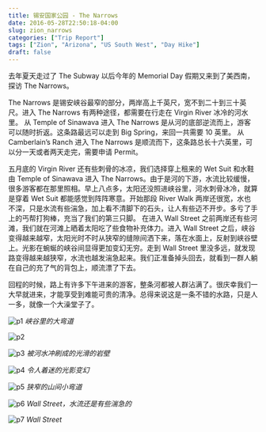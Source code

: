 ```yaml
---
title: 锡安国家公园 - The Narrows 
date: 2016-05-28T22:50:18-04:00
slug: zion_narrows
categories: ["Trip Report"]
tags: ["Zion", "Arizona", "US South West", "Day Hike"]
draft: false
---
```


去年夏天走过了 The Subway 以后今年的 Memorial Day 假期又来到了美西南，探访 The Narrows。

The Narrows 是锡安峡谷最窄的部分，两岸高上千英尺，宽不到二十到三十英尺。进入 The Narrows 有两种途径，都需要在行走在 Virgin River 冰冷的河水里。 从 Temple of Sinawava 进入 The Narrows 是从河的底部逆流而上，游客可以随时折返。这条路最远可以走到 Big Spring，来回一共需要 10 英里。 从 Camberlain’s Ranch 进入 The Narrows 是顺流而下，这条路总长十六英里，可以分一天或者两天走完，需要申请 Permit。

五月底的 Virgin River 还有些刺骨的冰凉，我们选择穿上租来的 Wet Suit 和水鞋由 Temple of Sinawava 进入 The Narrows。由于是河的下游，水流比较缓慢，很多游客都在那里照相。早上八点多，太阳还没照进峡谷里，河水刺骨冰冷，就算是穿着 Wet Suit 都能感觉到阵阵寒意。开始那段 River Walk 两岸还很宽，水也不深，只是水流有些湍急，加上看不清脚下的石头，让人有些迈不开步。多亏了手上的丐帮打狗棒，充当了我们的第三只脚。
在进入 Wall Street 之前两岸还有些河滩，我们就在河滩上晒着太阳吃了些食物补充体力。进入 Wall Street 之后，峡谷变得越来越窄，太阳光时不时从狭窄的缝隙间洒下来，落在水面上，反射到峡谷壁上。光影在蜿蜒的峡谷间显得更加变幻无穷。走到 Wall Street 里没多远，就发现路变得越来越狭窄，水流也越发湍急起来。我们正准备掉头回去，就看到一群人躺在自己的充了气的背包上，顺流漂了下去。

回程的时候，路上有许多下午进来的游客，整条河都被人群沾满了。很庆幸我们一大早就进来，才能享受到难能可贵的清净。总得来说这是一条不错的水路，只是人一多，就像一个大澡堂子了。

![p1]
*峡谷里的大弯道*

![p2]

![p3]
*被河水冲刷成的光滑的岩壁*

![p4]
*令人着迷的光影变幻*

![p5]
*狭窄的山间小弯道*

![p6]
*Wall Street，水流还是有些湍急的*

![p7]
*Wall Street*


[p1]: https://lh3.googleusercontent.com/ah2BJxcQJ2VDOKSY9fooEwjdXza9DIKqy3R-nYuNeX8JuRzhewbM5RaVCTlVhyoM9rU-8pIhTnVkNQ_7xxO_jIDnA2cl5cYpdY46HLAiHocNMqiefTiAk3bOmT1THoTxFh4iKFxjvEsSGPB8RLZ2zQ1I2BJjiali4H2kqm14X2ihzlhRh2qc58NYQDCTzR6uT6k7T9q1T0vVEpmzL7tefbh6Zzg-_Z7HEPYSoECWFKCGo35pQdHdeXP_6Jnaql-BrLVqfIw_sMmJQkEfDEypuxECK2wO3XYkixEIyspMYjvcMzjcgH-sUM3XKl6dO31prWM5cClVLM2t47BYJynOlh9nnhXhpeiNKmShC3tvlzrrdeiSVJqA0sW6LvbEaE5NefjxJeffN5C-w1XEBofx7wI4UXFoE26vfvjJm9rCYnCvje0s14Qu1STeSwsLv9qqOSiPvDbDXWDGXPp38fsENaWVFwLAWalhEAbzI6w1g3ErFt8BqkZ1gCsvxF2OGkBx8FiAybUuRPzuyP-HYEZWItyXZ7kSivzB2_EilUtHi3UZWidm7KV1cUV2uv-1NcSBMJhGRx4_p5zual-c6uVmHUEhfsFx9hvHVVqwK6ZHKV1rnuCYBeJpBH7G7onbGg6L-vCVq0WJc2tDSLgvzU_Gl9izsipWnfQ=w2400-no-tmp.jpg

[p2]: https://lh3.googleusercontent.com/xdfPC161nY28N9J0o1MWZgdrIuyJDGtECUdNIj3e-O-VqpsCEPcI6VzSy-hzKYQ99MVhbyIWGgMlqu_1R5i0fZjuQWsnEiBJtNkm3IHpovb6VoH_TxrP8FNCrdrpafJzjc4w4MduXqtiJXK3VEzB0ULOovYf7d5fctdOo9n8u4KD6S5UKJrjgSddQSLpZ5kuSAVw8CNQzdWcdld_uwjS51qkD4XZHVw8XqJYkqKlifMX5gfy_tmgv8WDFmE75XYSGYdYpzNZiZ1sPXt9xCGyIcDYLzvSefcvM9oRCO7_8u2ACsKMiYDrrVJzdLhkLdt7yM59bRrV2nAmhOMuufUialWjDDPX6_jZkgTr3A4f584f3E115dRuR8zt3W0NaFkxTXgEhCAOvjg53wW5asDLJofrFsElQ2th1C1iYeQxmPlxIuVfi2nDH7P1zX37SnVp3iW20GDVHZC_d44NbDjoZYLdrnis9sYzVnhn5HWwl0GAJsVrtI4ipAG3htn79ih24HKkrt7x_qYT-2R6bQ-KJM0HTaHeGGUAIqtD8JClBC8dHsItdEw4fdjD1BV7ed4baEpbuN3Lxtsy0Ot__BXvyEgpwLD3u1QklQcodr6bfoBuTcNFZNeYwtn2mYKr-bGMvHN8nwwFOjRMJTsFtHWPuvGICUvGq8I=w2400-no-tmp.jpg

[p3]: https://lh3.googleusercontent.com/rtnKWvJzOXbeYgggMzcCCHqstBvtw308nmzhO0W_IGFrE3ylQ6WyOn56kG1bh794POVnHJeHMhUdJLyuN-17JA9us-_lMJ5ohrXAycucgWNzoUYvns1jNnM7t5MXlhBPf0l0A-RL8wiPWnIm5XE1DkeWUd12xvdRtbQqWrf9Zbefef-5NBBG-Q95ttYQnrU1a49iUrfb4jn4h0TFsiRL3Ddz_MAfOpySW2sC6QdxYKymDm6Hoi0cbKm3_uZufyJ2SE-K3Jcibyv3H8mhN_aOHH6vlep4LYIret5sNSPKk5M2619hm3e2MrSE2_20OTNSvj5JUB0S3JtTOMJcH3h1l4zWUuUiSfHNbXkFrIpY_UFWEhL1uD1UiOSJVk_5IKtBacD2NAmbnirfnN2FJEb5N1TghaeVr9ajHgBIVJQOYfGnLWotto0D5im_ouE07SyMwXdLKITWlIfwDlctF7ihF7vC-FhBI0R5eHKHdaa6Uxiny4XTjzn9IZp5rashYV23ajd_T8XvgU7OctnwOmZMNuNIv40y935fFdpAXbR5xAWRZngM14qv919v-N106YxxS1bWtHCMNVETyxuDw-nszWixE_XRAPU2OZ3aNJoLIisTGEnoba90uX5eYTqBZIhnZmp5kKObnuAbEqGbbwQBibZ6KBjy_2U=w2400-no-tmp.jpg

[p4]: https://lh3.googleusercontent.com/KPYNTlpfZwUHkZz_MwzWT_684QZHvc1o4HsXJKgY8ADfcpn1CJSlWBuLae-UcMC0EufUGT3xXiz4du6bIqnAjjmjki7BzbK72aCnE0rEddqRp0UlALvjDZm_z-sxGzQPvtaGCalzRyHrvggu8xP3f3qkKhwr0VTlQNZ3qudZbIfpk95SottxJAvAKx0nL4OUptsv1lTQ8X9__SvNalfJwUdSCaq9sxlF9-U1HVSmSUv5PkdcrOYEpEYkswObhwjse_76aQBgm9FYfteCTTfS0rG-0Qa8kFOW423oCcOckazuxXPmqIhivAIyOxckTk8mvrp7TOyapZW0L0XVE6BL70UBEVK_Ep8aTNmqVfNcrw5Vsb3w8zLU6slAmjZm3cI5S23ruffbk-U2JIjVLLmsaYwEqzIMp-xfQVLhzjke6DcVythNRLcnvZuxaN0Z0eqpIpa4_jQbUDAnoUHYrOQTAo_1LCS1L-uBt9xuRkBWolnSILABNdVRxhWhHTTIp61DKJPsBTRiJtao6anJcCZlBacwvGbX7xE1SzRjKytxoJzMU6UyVuMHAA0psgnFKl8K8A1BY5EOE3dHQNHrM2nmAJ03L9p_VvN0kh2GcO44gVa2xz4DnDdKpF1z_X4dHyq8ufq0JBaybrwn526JQNUwQs3TQDrXLoI=w2400-no-tmp.jpg

[p5]: https://lh3.googleusercontent.com/J4NNNU-DHnIP2PGoAp1wtoeFwkexfNDDwN0lXoKFFNOmptsfXM1CxhodACVA1AD8iIp7Qv5HzxiKzw6h25rY-dRPqy0gZDvGwxcW0H139YOWZtwLW-cFvgBZH9I31WvINY5wUYF5n7cD-ehHZAFQF9SwHEDhSmZ_v-j8A_Zb4tkU-bmI3mV8TVHF21Grg9SJQnUQPQ-zd2t6JRqMMmwl1bfIj96iCy2SzgUItPePEeZwujdITmfBpbp87bgFYS2YSjsXUiznST5KcKm0Ef7tooQ1xIE80pg_tUqPADH8Z9i3IlxlKk6DeE3WJCVysB4smiNrgtoKtaTDwLl_7b78ZINln_aTwaRTOUAWGhz79N_JCrngCirYlxMxf0fiQtIvGNaLwofMxF39Kda7hS2pY5AmVJobSpdYEIJfozlF3_9ULs4A1kXalKh-E-RmVX5-EvEZlURSC_oVFwDH62Jy-UVXLpRzPGr9MvmPoj83EIE1xWelXYQdVzT_1U85aDJ9Nx--WpBcDFGPLFkvJAPJ0Rk8Gzf-x1fWgCgfXUKk_TuAhpFZE5qd-MsHv5qlIcJVJRv-ym9Lb45wOL5Qz5sEuxcxgWI8-KX_xqnQ6bCe2iypEJ9YwjCHrDb6p8za9u851XnYgagWskWyk45Bz9ApGZGAkK9k_W0=w2400-no-tmp.jpg

[p6]: https://lh3.googleusercontent.com/jd9RgZa5nkw2SmSAPBi_KaJV7V5tunHztiVL5Xs-7wnbTOL1oXzr8Wc_lvwYNsCryA9CNOKS-vggEyBSxoAUROiDI0FaC2qmy42EA7drv2usnS_GJoVUzoaIwRI0hda6-kfcEFyaphu3YXEYloslMV_41v8omPsJF7mqHkgu6IeYHxmu_Y3t8U8LSZU8QztfMra0b6TthXZkv8X9hN6HHImc6fn524KrstT4Dx2AbysOXadwR9bKDcfogVNNPX4b5RTHHlW90JYAmM93w_U6E9rZ-rXxcjmjzmzba118hdciz7KxzdfetQoVNZzNW52-cd_KQsR-tXtfMEb9PESSg_ekjGN3xuD4VjiLsOMi5Qs5ISHkoR_CK8vbh-syWTKIgeqRmR9tvwOrcqeW89SRnqxtOiZKbsYQzoGCVB-dU0guBxGnyPUtdExd7fcKe3BeiGdWPTaVNADLHp86EOqD_WRndzb9pImWNdFSEyq6XjyDAF4KVZQWbV_Z80ykps6aAVgrw8HsGrWeU1BkTXZXTXlps1ZsZxQUWcmlB00-i7wuSSEPxP7K5BZ98iD9GwCdevyLyAM_4tMOfTWniqvJzxCAjHq0Zi2zaJszQ39_A8tWMzdgWmNMHgXf48bQNdiW1BQzAafdCTGHCN5wiwYNUJGYZAP26ec=w2400-no-tmp.jpg

[p7]: https://lh3.googleusercontent.com/VF_HscGMnTykwi7fkVsg5SkDghHxdFzsCC188S3AWXPBp0y-WpF2J7bIy2G8s5yQKdidAxT5KwX0RJmPg0JJ89fBBnaTXLVol8CvVXM_ip6-z10XTF8PeolstdXRmwYRH_ymcrQS6qPtX-SKRw-06WYr0apOclOfwsHfT5E5uya8MWtricB45WW3tdHjJ94dQtRzjkHEzRBTpk-Tgb_WGpwoUcw7_vv_8b-Mh65rJsxT1QZoF371LkgkWFaKzXRvTbRV7qpUK_KMu1yBVNedEglenAkrBYFiTemwvaSrJzZPe5iZGFZ06COqP4YDU5WaDc-TFEEnPRM-PrhYcB9FEqiesKG7pubI5f0uBRwmVOtewMRMe8RGzr6MaFJEdKUgwpDqrVxLJqm4o0VCdye_SAthJ4YzqM4Gz4BKAE_mrbBnGbW0G7asT3UY2tOY1fDwvPhMI2itLZpRKucs2NEb9DPb1JQop8nulOlNJ7NQWPU9rha0boO50HJRq0fJIRLBH1OUe3cjiRcKdriTSvXngPKZrxJ4qw8G3PSmCnMVmKbk4eYmJMkVedP741KzeVSUNT_htwxDVBOHtp0fL3SLjO04K5895R-oK_jO10H8GuVIv6rv1VTNCketRpVbL7IzCsOviRLXiShNY6D63KdNfm7S9uoZkdI=w2400-no-tmp.jpg
